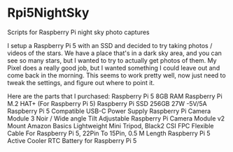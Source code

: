 # Rpi5NightSky
Scripts for Raspberry Pi night sky photo captures

I setup a Raspberry Pi 5 with an SSD and decided to try taking photos / videos of the stars.  We have a place that's in a dark sky area, and you can see so many stars, but I wanted to try to actually get photos of them.  My Pixel does a really good job, but I wanted something I could leave out and come back in the morning.  This seems to work pretty well, now just need to tweak the settings, and figure out where to point it.

Here are the parts that I purchased:
Raspberry Pi 5 8GB RAM
Raspberry Pi M.2 HAT+ (For Raspberry Pi 5)
Raspberry Pi SSD 256GB
27W -5V/5A Raspberry Pi 5 Compatible USB-C Power Supply
Raspberry Pi Camera Module 3 Noir / Wide angle
Tilt Adjustable Raspberry Pi Camera Module v2 Mount
Amazon Basics Lightweight Mini Tripod, Black2
CSI FPC Flexible Cable For Raspberry Pi 5, 22Pin To 15Pin, 0.5 M Length
Raspberry Pi 5 Active Cooler
RTC Battery for Raspberry Pi 5

